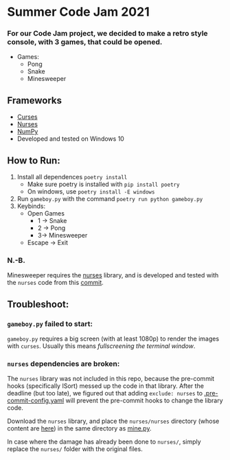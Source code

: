 # Summer Code Jam 2021

### For our Code Jam project, we decided to make a retro style console, with 3 games, that could be opened.
* Games:
    * Pong
    * Snake
    * Minesweeper

## Frameworks
- [Curses](https://pypi.org/project/windows-curses/)
- [Nurses](https://github.com/salt-die/nurses)
- [NumPy](https://pypi.org/project/numpy/)
- Developed and tested on Windows 10

## How to Run:
 1) Install all dependences `poetry install`
    - Make sure poetry is installed with `pip install poetry`
    - On windows, use `poetry install -E windows`
 2) Run `gameboy.py` with the command `poetry run python gameboy.py`
 3) Keybinds:
    * Open Games
        * 1 -> Snake
        * 2 -> Pong
        * 3-> Minesweeper
    * Escape -> Exit

### N.-B.
Minesweeper requires the [nurses](https://github.com/salt-die/nurses) library, and is developed and tested with the `nurses` code from this [commit](https://github.com/salt-die/nurses/commit/7090280fd48e3b9503f96b3b30b45d12fc6f4033).

## Troubleshoot:
### `gameboy.py` failed to start:
`gameboy.py` requires a big screen (with at least 1080p) to render the images with `curses`. Usually this means *fullscreening the terminal window*.

### `nurses` dependencies are broken:
The `nurses` library was not included in this repo, because the pre-commit hooks (specifically ISort) messed up the code in that library. After the deadline (but too late), we figured out that adding `exclude: nurses` to [.pre-commit-config.yaml](.pre-commit-config.yaml) will prevent the pre-commit hooks to change the library code.

Download the `nurses` library, and place the `nurses/nurses` directory (whose content are [here](https://github.com/salt-die/nurses/tree/master/nurses)) in the same directory as [mine.py](mine.py).

In case where the damage has already been done to `nurses/`, simply replace the `nurses/` folder with the original files.
